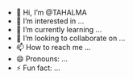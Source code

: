- 👋 Hi, I’m @TAHALMA
- 👀 I’m interested in ...
- 🌱 I’m currently learning ...
- 💞️ I’m looking to collaborate on ...
- 📫 How to reach me ...
- 😄 Pronouns: ...
- ⚡ Fun fact: ...

<!---
TAHALMA/TAHALMA is a ✨ special ✨ repository because its `README.md` (this file) appears on your GitHub profile.
You can click the Preview link to take a look at your changes.
--->
